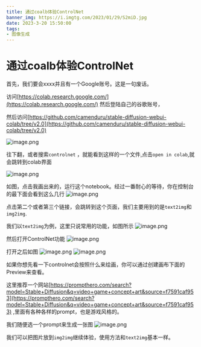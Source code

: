 ```yaml
---
title: 通过coalb体验ControlNet
banner_img: https://i.imgtg.com/2023/01/29/S2miD.jpg
date: 2023-3-20 15:50:00
tags:
- 图像生成
---
```

# 通过coalb体验ControlNet
首先，我们要会xxxx并且有一个Google账号。这是一句废话。

访问[https://colab.research.google.com/](https://colab.research.google.com/) 然后登陆自己的谷歌账号，

然后访问[https://github.com/camenduru/stable-diffusion-webui-colab/tree/v2.0](https://github.com/camenduru/stable-diffusion-webui-colab/tree/v2.0)

![image.png](https://cdn.jsdelivr.net/gh/StudyingLover/anything/20230320145933.png)


往下翻，或者搜索`controlnet` ，就能看到这样的一个文件,点击`open in colab`,就会跳转到colab界面

![image.png](https://cdn.jsdelivr.net/gh/StudyingLover/anything/20230320150108.png)


如图，点击我画出来的，运行这个notebook。经过一番耐心的等待，你在控制台的最下面会看到这么几行
![image.png](https://cdn.jsdelivr.net/gh/StudyingLover/anything/20230320150717.png)

点击第二个或者第三个链接，会跳转到这个页面，我们主要用到的是`text2img`和`img2img`. 

我们以`text2img`为例，这里只说常用的功能，如图所示
![image.png](https://cdn.jsdelivr.net/gh/StudyingLover/anything/20230320151053.png)

然后打开ControlNet功能
![image.png](https://cdn.jsdelivr.net/gh/StudyingLover/anything/20230320151223.png)

打开之后如图
![image.png](https://cdn.jsdelivr.net/gh/StudyingLover/anything/20230320151404.png)
![image.png](https://cdn.jsdelivr.net/gh/StudyingLover/anything/20230320151648.png)

如果你想先看一下controlnet会按照什么来绘画，你可以通过创建画布下面的Preview来查看。

这里推荐一个网站[https://prompthero.com/search?model=Stable+Diffusion&q=video+game+concept+art&source=f7591caf953](https://prompthero.com/search?model=Stable+Diffusion&q=video+game+concept+art&source=f7591caf953) ,里面有各种各样的prompt，也是游戏风格的。

我们随便选一个prompt来生成一张图
![image.png](https://cdn.jsdelivr.net/gh/StudyingLover/anything/20230320153127.png)

我们可以把图片放到`img2img`继续体验，使用方法和`text2img`基本一样。